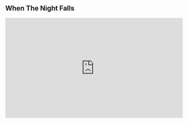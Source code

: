 ## When The Night Falls

<iframe id="video" width="560" height="315" src="https://www.youtube.com/embed/EvE5NBX9HGo/" frameborder="0" allow="autoplay; encrypted-media" allowfullscreen=""></iframe>
